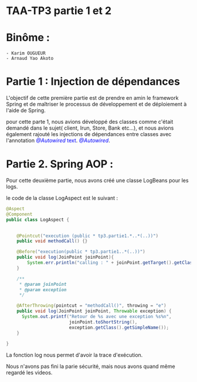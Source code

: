 # TAA-TP3 partie 1 et 2

# Binôme : 
	- Karim OUGUEUR
	- Arnaud Yao Akoto 

# Partie 1 : Injection de dépendances
L'objectif de cette première partie est de prendre en amin le framework Spring et de maîtriser le processus de développement et de déploiement à l'aide de Spring.

pour cette parte 1, nous avions développé des classes comme c'était demandé dans le sujet( client, Irun, Store, Bank etc...), et nous avions également rajouté les injections de dépendances entre classes avec l'annotation <span style="color:blue"> *@Autowired* text</span>. <span style="color:blue"> *@Autowired*</span>. 

# Partie 2. Spring AOP :

Pour cette deuxième partie, nous avons créé une classe LogBeans pour les logs. 

le code de la classe LogAspect est le suivant : 

```java
@Aspect
@Component
public class LogAspect {

	
	@Pointcut("execution (public * tp3.partie1.*..*(..))")
	public void methodCall() {}

	@Before("execution(public * tp3.partie1..*(..))")
	public void log(JoinPoint joinPoint){
		System.err.println("calling : " + joinPoint.getTarget().getClass().getName() + " -> " + joinPoint.getSignature().getName());  
    }

	/**
	 * @param joinPoint 
	 * @param exception
	 */

	@AfterThrowing(pointcut = "methodCall()", throwing = "e")
	public void log(JoinPoint joinPoint, Throwable exception) {
	  System.out.printf("Retour de %s avec une exception %s%n",
						joinPoint.toShortString(),
						exception.getClass().getSimpleName());
	}
    
}
```
La fonction log nous permet d'avoir la trace d'exécution. 

Nous n'avons pas fini la parie sécurité, mais nous avons quand même regardé les videos. 
